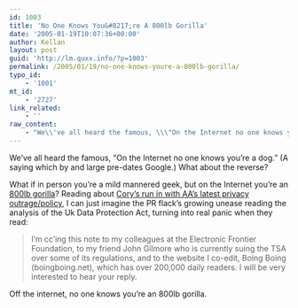 ```yaml
---
id: 1003
title: 'No One Knows You&#8217;re A 800lb Gorilla'
date: '2005-01-19T10:07:36+00:00'
author: Kellan
layout: post
guid: 'http://lm.quxx.info/?p=1003'
permalink: /2005/01/19/no-one-knows-youre-a-800lb-gorilla/
typo_id:
    - '1001'
mt_id:
    - '2727'
link_related:
    - ''
raw_content:
    - "We\\'ve all heard the famous, \\\"On the Internet no one knows you\\'re a dog.\\\"  (A saying which by and large pre-dates Google.)  What about the reverse?  \n\nWhat if in person you\\'re a mild mannered geek, but on the Internet you\\'re an <a href=\\\"http://boingboing.net\\\">800lb gorilla</a>?  Reading about <a href=\\\"http://www.boingboing.net/2005/01/19/why_is_american_airl.html\\\">Cory\\'s run in with AA\\'s latest privacy outrage/policy</a>, I can just imagine the PR flack\\'s growing unease reading the analysis of the Uk Data Protection Act, turning into real panic when they read: \n\n> I\\'m cc\\'ing this note to my colleagues at the Electronic Frontier\n> Foundation, to my friend John Gilmore who is currently suing the\n> TSA over some of its regulations, and to the website I co-edit,\n> Boing Boing (boingboing.net), which has over 200,000 daily\n> readers. I will be very interested to hear your reply.\n\nOff the internet, no one knows you\\'re an 800lb gorilla."
---
```


We’ve all heard the famous, “On the Internet no one knows you’re a dog.” (A saying which by and large pre-dates Google.) What about the reverse?

What if in person you’re a mild mannered geek, but on the Internet you’re an [800lb gorilla](http://boingboing.net)? Reading about [Cory’s run in with AA’s latest privacy outrage/policy](http://www.boingboing.net/2005/01/19/why_is_american_airl.html), I can just imagine the PR flack’s growing unease reading the analysis of the Uk Data Protection Act, turning into real panic when they read:

> I’m cc’ing this note to my colleagues at the Electronic Frontier Foundation, to my friend John Gilmore who is currently suing the TSA over some of its regulations, and to the website I co-edit, Boing Boing (boingboing.net), which has over 200,000 daily readers. I will be very interested to hear your reply.

Off the internet, no one knows you’re an 800lb gorilla.